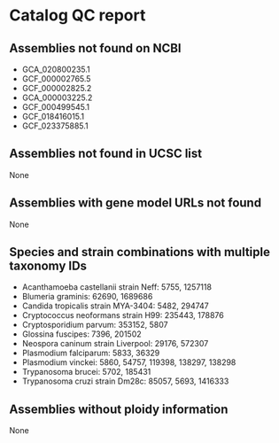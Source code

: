 # Catalog QC report

## Assemblies not found on NCBI

- GCA_020800235.1
- GCF_000002765.5
- GCF_000002825.2
- GCA_000003225.2
- GCF_000499545.1
- GCF_018416015.1
- GCF_023375885.1

## Assemblies not found in UCSC list

None

## Assemblies with gene model URLs not found

None

## Species and strain combinations with multiple taxonomy IDs

- Acanthamoeba castellanii strain Neff: 5755, 1257118
- Blumeria graminis: 62690, 1689686
- Candida tropicalis strain MYA-3404: 5482, 294747
- Cryptococcus neoformans strain H99: 235443, 178876
- Cryptosporidium parvum: 353152, 5807
- Glossina fuscipes: 7396, 201502
- Neospora caninum strain Liverpool: 29176, 572307
- Plasmodium falciparum: 5833, 36329
- Plasmodium vinckei: 5860, 54757, 119398, 138297, 138298
- Trypanosoma brucei: 5702, 185431
- Trypanosoma cruzi strain Dm28c: 85057, 5693, 1416333

## Assemblies without ploidy information

None
